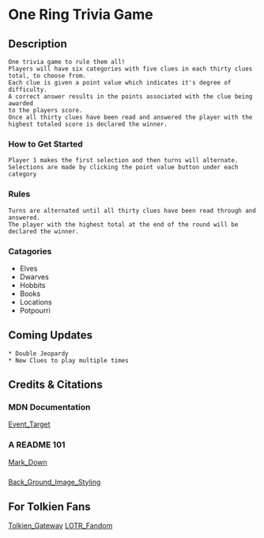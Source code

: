 # One Ring Trivia Game

## Description
    One trivia game to rule them all!
    Players will have six categories with five clues in each thirty clues total, to choose from.
    Each clue is given a point value which indicates it's degree of difficulty.  
    A correct answer results in the points associated with the clue being awarded  
    to the players score.
    Once all thirty clues have been read and answered the player with the highest totaled score is declared the winner.
### How to Get Started
    Player 1 makes the first selection and then turns will alternate.
    Selections are made by clicking the point value button under each category
### Rules
    Turns are alternated until all thirty clues have been read through and answered.
    The player with the highest total at the end of the round will be declared the winner.
### Catagories
* Elves
* Dwarves
* Hobbits
* Books
* Locations
* Potpourri

## Coming Updates
    * Double Jeopardy
    * New Clues to play multiple times

## Credits & Citations
### MDN Documentation
[Event_Target](https://developer.mozilla.org/en-US/docs/Web/API/Event/target)

### A README 101
[Mark_Down](https://www.makeareadme.com/)

###
[Back_Ground_Image_Styling](https://developer.mozilla.org/en-US/docs/Web/CSS/background-image)

## For Tolkien Fans
[Tolkien_Gateway](http://tolkiengateway.net/wiki/Main_Page)
[LOTR_Fandom](https://lotr.fandom.com/wiki/Main_Page)